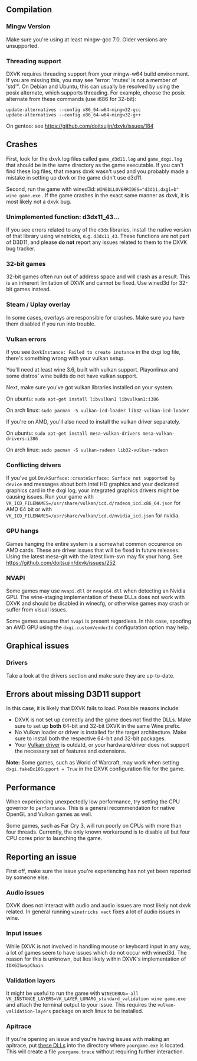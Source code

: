 ## Compilation
### Mingw Version
Make sure you're using at least mingw-gcc 7.0. Older versions are unsupported.

### Threading support
DXVK requires threading support from your mingw-w64 build environment. If you are missing this, you may see "error: 'mutex' is not a member of 'std'". On Debian and Ubuntu, this can usually be resolved by using the posix alternate, which supports threading. For example, choose the posix alternate from these commands (use i686 for 32-bit):

```
update-alternatives --config x86_64-w64-mingw32-gcc
update-alternatives --config x86_64-w64-mingw32-g++
```

On gentoo: see https://github.com/doitsujin/dxvk/issues/184

## Crashes
First, look for the dxvk log files called `game_d3d11.log` and `game_dxgi.log` that should be in the same directory as the game executable. If you can't find these log files, that means dxvk wasn't used and you probably made a mistake in setting up dxvk or the game didn't use d3d11.

Second, run the game with wined3d: `WINEDLLOVERRIDES="d3d11,dxgi=b" wine game.exe` . If the game crashes in the exact same manner as dxvk, it is most likely not a dxvk bug.

### Unimplemented function: d3dx11_43...
If you see errors related to any of the `d3dx` libraries, install the native version of that library using winetricks, e.g. `d3dx11_43`. These functions are not part of D3D11, and please **do not** report any issues related to them to the DXVK bug tracker.


### 32-bit games

32-bit games often run out of address space and will crash as a result. This is an inherent limitation of DXVK and cannot be fixed. Use wined3d for 32-bit games instead.

### Steam / Uplay overlay

In some cases, overlays are responsible for crashes. Make sure you have them disabled if you run into trouble.

### Vulkan errors
If you see `DxvkInstance: Failed to create instance` in the dxgi log file, there's something wrong with your vulkan setup. 

You'll need at least wine 3.6, built with vulkan support. Playonlinux and some distros' wine builds do not have vulkan support.

Next, make sure you've got vulkan libraries installed on your system.

On ubuntu: `sudo apt-get install libvulkan1 libvulkan1:i386`

On arch linux: `sudo pacman -S vulkan-icd-loader lib32-vulkan-icd-loader`

If you're on AMD, you'll also need to install the vulkan driver separately.

On ubuntu: `sudo apt-get install mesa-vulkan-drivers mesa-vulkan-drivers:i386`

On arch linux: `sudo pacman -S vulkan-radeon lib32-vulkan-radeon`

### Conflicting drivers
If you've got `DxvkSurface::createSurface: Surface not supported by device` and messages about both Intel HD graphics and your dedicated graphics card in the dxgi log, your integrated graphics drivers might be causing issues. Run your game with `VK_ICD_FILENAMES=/usr/share/vulkan/icd.d/radeon_icd.x86_64.json` for AMD 64 bit or with `VK_ICD_FILENAMES=/usr/share/vulkan/icd.d/nvidia_icd.json` for nvidia.

### GPU hangs
Games hanging the entire system is a somewhat common occurence on AMD cards. These are driver issues that will be fixed in future releases. Using the latest mesa-git with the latest llvm-svn may fix your hang. See https://github.com/doitsujin/dxvk/issues/252

### NVAPI
Some games may use `nvapi.dll` or `nvapi64.dll` when detecting an Nvidia GPU. The wine-staging implementation of these DLLs does not work with DXVK and should be disabled in winecfg, or otherwise games may crash or suffer from visual issues.

Some games assume that `nvapi` is present regardless. In this case, spoofing an AMD GPU using the `dxgi.customVendorId` configuration option may help.

## Graphical issues
### Drivers
Take a look at the drivers section and make sure they are up-to-date.

## Errors about missing D3D11 support
In this case, it is likely that DXVK fails to load. Possible reasons include:
- DXVK is not set up correctly and the game does not find the DLLs. Make sure to set up **both** 64-bit and 32-bit DXVK in the same Wine prefix.
- No Vulkan loader or driver is installed for the target architecture. Make sure to install both the respective 64-bit and 32-bit packages.
- Your [Vulkan driver](https://github.com/doitsujin/dxvk/wiki/Driver-support) is outdatd, or your hardware/driver does not support the necessary set of features and extensions.

**Note:** Some games, such as World of Warcraft, may work when setting `dxgi.fakeDx10Support = True` in the DXVK configuration file for the game.

## Performance

When experiencing unexpectedly low performance, try setting the CPU governor to `performance`. This is a general recommendation for native OpenGL and Vulkan games as well.

Some games, such as Far Cry 3, will run poorly on CPUs with more than four threads. Currently, the only known workaround is to disable all but four CPU cores prior to launching the game.

## Reporting an issue
First off, make sure the issue you're experiencing has not yet been reported by someone else.

### Audio issues
DXVK does not interact with audio and audio issues are most likely not dxvk related. In general running `winetricks xact` fixes a lot of audio issues in wine.

### Input issues
While DXVK is not involved in handling mouse or keyboard input in any way, a lot of games seem to have issues which do not occur with wined3d. The reason for this is unknown, but lies likely within DXVK's implementation of `IDXGISwapChain`.

### Validation layers
It might be useful to run the game with `WINEDEBUG=-all VK_INSTANCE_LAYERS=VK_LAYER_LUNARG_standard_validation wine game.exe` and attach the terminal output to your issue. This requires the `vulkan-validation-layers` package on arch linux to be installed.

### Apitrace
If you're opening an issue and you're having issues with making an apitrace, put [these DLLs]( https://www.dropbox.com/sh/o769ius47wpu3pw/AABYFKQFFNsCsosXhl7_HReDa?dl=0) into the directory where `yourgame.exe` is located. This will create a file `yourgame.trace` without requiring further interaction.
